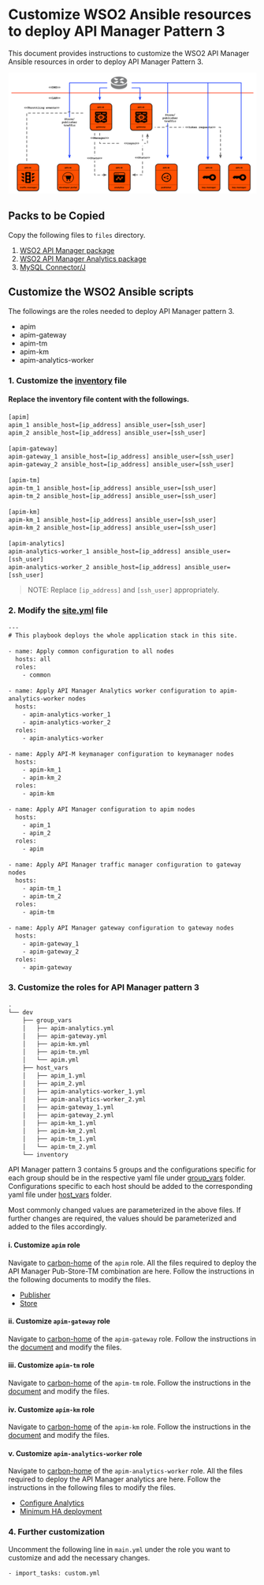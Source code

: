 # Customize WSO2 Ansible resources to deploy API Manager Pattern 3

This document provides instructions to customize the WSO2 API Manager Ansible resources in order to deploy API Manager Pattern 3.

![API Manager Pattern 3](images/P-H-1.png "API Manager Pattern 3")

## Packs to be Copied

Copy the following files to `files` directory.

1. [WSO2 API Manager package](https://wso2.com/api-management/install/)
2. [WSO2 API Manager Analytics package](https://wso2.com/api-management/install/analytics/)
3. [MySQL Connector/J](https://dev.mysql.com/downloads/connector/j/5.1.html)

## Customize the WSO2 Ansible scripts

The followings are the roles needed to deploy API Manager pattern 3.

- apim
- apim-gateway
- apim-tm
- apim-km
- apim-analytics-worker

### 1. Customize the [inventory](../dev/inventory) file

#### Replace the inventory file content with the followings.

```
[apim]
apim_1 ansible_host=[ip_address] ansible_user=[ssh_user]
apim_2 ansible_host=[ip_address] ansible_user=[ssh_user]

[apim-gateway]
apim-gateway_1 ansible_host=[ip_address] ansible_user=[ssh_user]
apim-gateway_2 ansible_host=[ip_address] ansible_user=[ssh_user]

[apim-tm]
apim-tm_1 ansible_host=[ip_address] ansible_user=[ssh_user]
apim-tm_2 ansible_host=[ip_address] ansible_user=[ssh_user]

[apim-km]
apim-km_1 ansible_host=[ip_address] ansible_user=[ssh_user]
apim-km_2 ansible_host=[ip_address] ansible_user=[ssh_user]

[apim-analytics]
apim-analytics-worker_1 ansible_host=[ip_address] ansible_user=[ssh_user]
apim-analytics-worker_2 ansible_host=[ip_address] ansible_user=[ssh_user]
```
> NOTE: Replace `[ip_address]` and `[ssh_user]` appropriately.

### 2. Modify the [site.yml](../site.yml) file

```
---
# This playbook deploys the whole application stack in this site.

- name: Apply common configuration to all nodes
  hosts: all
  roles:
    - common

- name: Apply API Manager Analytics worker configuration to apim-analytics-worker nodes
  hosts:
    - apim-analytics-worker_1
    - apim-analytics-worker_2
  roles:
    - apim-analytics-worker

- name: Apply API-M keymanager configuration to keymanager nodes
  hosts:
    - apim-km_1
    - apim-km_2
  roles:
    - apim-km

- name: Apply API Manager configuration to apim nodes
  hosts:
    - apim_1
    - apim_2
  roles:
    - apim

- name: Apply API Manager traffic manager configuration to gateway nodes
  hosts:
    - apim-tm_1
    - apim-tm_2
  roles:
    - apim-tm

- name: Apply API Manager gateway configuration to gateway nodes
  hosts:
    - apim-gateway_1
    - apim-gateway_2
  roles:
    - apim-gateway
```

### 3. Customize the roles for API Manager pattern 3

```
.
└── dev
    ├── group_vars
    │   ├── apim-analytics.yml
    │   ├── apim-gateway.yml
    │   ├── apim-km.yml
    │   ├── apim-tm.yml
    │   └── apim.yml
    ├── host_vars
    │   ├── apim_1.yml
    │   ├── apim_2.yml
    │   ├── apim-analytics-worker_1.yml
    │   ├── apim-analytics-worker_2.yml
    │   ├── apim-gateway_1.yml
    │   ├── apim-gateway_2.yml
    │   ├── apim-km_1.yml
    │   ├── apim-km_2.yml
    │   ├── apim-tm_1.yml
    │   └── apim-tm_2.yml
    └── inventory

```
API Manager pattern 3 contains 5 groups and the configurations specific for each group should be in the respective yaml file under [group_vars](../dev/group_vars) folder. Configurations specific to each host should be added to the corresponding yaml file under [host_vars](../dev/host_vars) folder.

Most commonly changed values are parameterized in the above files. If further changes are required, the values should be parameterized and added to the files accordingly.

#### i. Customize `apim` role

Navigate to [carbon-home](../roles/apim/templates/carbon-home) of the `apim` role. All the files required to deploy the API Manager Pub-Store-TM combination are here. Follow the instructions in the following documents to modify the files.
- [Publisher](https://docs.wso2.com/display/AM260/Deploying+WSO2+API-M+in+a+Distributed+Setup#DeployingWSO2API-MinaDistributedSetup-Step6.2-ConfigureandstarttheAPIPublisher)
- [Store](https://docs.wso2.com/display/AM260/Deploying+WSO2+API-M+in+a+Distributed+Setup#DeployingWSO2API-MinaDistributedSetup-Step6.3-ConfigureandstarttheAPIStore)

#### ii. Customize `apim-gateway` role

Navigate to [carbon-home](../roles/apim-gateway/templates/carbon-home) of the `apim-gateway` role. Follow the instructions in the [document](https://docs.wso2.com/display/AM260/Deploying+WSO2+API-M+in+a+Distributed+Setup#DeployingWSO2API-MinaDistributedSetup-Step6.5-ConfigureandstarttheGateway) and modify the files.

#### iii. Customize `apim-tm` role

Navigate to [carbon-home](../roles/apim-tm/templates/carbon-homel) of the `apim-tm` role. Follow the instructions in the [document](https://docs.wso2.com/display/AM260/Deploying+WSO2+API-M+in+a+Distributed+Setup#DeployingWSO2API-MinaDistributedSetup-Step6.4-ConfigureandstarttheTrafficManager) and modify the files.

#### iv. Customize `apim-km` role

Navigate to [carbon-home](../roles/apim-km/templates/carbon-home) of the `apim-km` role. Follow the instructions in the [document](https://docs.wso2.com/display/AM260/Deploying+WSO2+API-M+in+a+Distributed+Setup#DeployingWSO2API-MinaDistributedSetup-Step6.1-ConfigureandstarttheKeyManager) and modify the files.

#### v. Customize `apim-analytics-worker` role

Navigate to [carbon-home](../roles/apim-analytics-worker/templates/carbon-home) of the `apim-analytics-worker` role. All the files required to deploy the API Manager analytics are here. Follow the instructions in the following files to modify the files.
- [Configure Analytics](https://docs.wso2.com/display/AM260/Configuring+APIM+Analytics#standardsetup)
- [Minimum HA deployment](https://docs.wso2.com/display/SP430/Minimum%20High%20Availability%20Deployment)

### 4. Further customization

Uncomment the following line in `main.yml` under the role you want to customize and add the necessary changes.
```
- import_tasks: custom.yml
```
